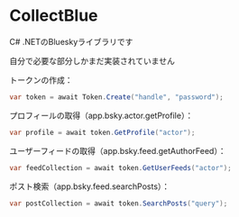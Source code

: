 # CollectBlue

C# .NETのBlueskyライブラリです

自分で必要な部分しかまだ実装されていません

トークンの作成：
```csharp
var token = await Token.Create("handle", "password");
```

プロフィールの取得（app.bsky.actor.getProfile）：
```csharp
var profile = await token.GetProfile("actor");
```

ユーザーフィードの取得（app.bsky.feed.getAuthorFeed）：
```csharp
var feedCollection = await token.GetUserFeeds("actor");
```

ポスト検索（app.bsky.feed.searchPosts）：
```csharp
var postCollection = await token.SearchPosts("query");
```
